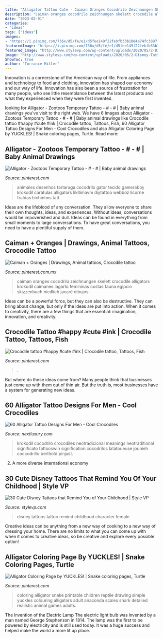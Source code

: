 ```yaml
---
title: "Alligator Tattoo Cute - Caiman Oranges Cocodrilo Zeichnungen Skelett Crocodile Alligators Krokodil Caimanes Lagarto Femininas Costas Fauna Egipcio Skizzenbuch Niedlich Jacaré Dibujos"
description: "Caiman oranges cocodrilo zeichnungen skelett crocodile alligators krokodil caimanes lagarto femininas costas fauna egipcio skizzenbuch niedlich jacaré dibujos"
date: "2023-02-01"
categories:
- "ideas"
tags: ["ideas"]
images:
- "https://i.pinimg.com/736x/d5/fe/e1/d5fee149f22febfb33b1b84a74fc3097.jpg"
featuredImage: "https://i.pinimg.com/736x/d5/fe/e1/d5fee149f22febfb33b1b84a74fc3097.jpg"
featured_image: "http://www.stylevp.com/wp-content/uploads/2020/05/2-Disney-Tattoos.jpg"
image: "http://www.stylevp.com/wp-content/uploads/2020/05/2-Disney-Tattoos.jpg"
ShowToc: true
author: "Torrance Miller"
---
```



Innovation is a cornerstone of the American way of life. From appliances and technology to food and clothing, innovation has shaped our economy and our way of life. Innovation has also been a source of frustration for many people, who see little resemblance between the latest products and what they experienced when they were first invented.

	

		
looking for Alligator - Zootoos Temporary Tattoo - # - # | Baby animal drawings you've visit to the right web. We have 6 Images about Alligator - Zootoos Temporary Tattoo - # - # | Baby animal drawings like Crocodile tattoo #happy #cute #ink | Crocodile tattoo, Tattoos, Fish, 60 Alligator Tattoo Designs For Men - Cool Crocodiles and also Alligator Coloring Page by YUCKLES! | Snake coloring pages, Turtle. Read more:
		
    
## Alligator - Zootoos Temporary Tattoo - # - # | Baby Animal Drawings

<img loading=lazy src="https://i.pinimg.com/originals/b1/5f/ae/b15faeb805bd062f09297fa16b679f57.jpg" onerror="this.onerror=null;this.src='https://tse1.mm.bing.net/th?id=OIP.B2eH6WU2qVB7m5olgXAleQAAAA&amp;pid=15.1';" alt="Alligator - Zootoos Temporary Tattoo - # - # | Baby animal drawings">

_Source: pinterest.com_

>animales desenhos tartaruga cocodrilo gator tecido gameraboy krokodil caratulas alligators likitimavm diytattoo webboz licorne fraldas bichinhos tatt. 

	

Ideas are the lifeblood of any conversation. They allow everyone to share their own thoughts, ideas, and experiences. Without ideas, conversations would be impoverished and dull. Ideas can be found in everything from small moments to large conversations. To have great conversations, you need to have a plentiful supply of them.

    
## Caiman + Oranges | Drawings, Animal Tattoos, Crocodile Tattoo

<img loading=lazy src="https://i.pinimg.com/736x/d5/fe/e1/d5fee149f22febfb33b1b84a74fc3097.jpg" onerror="this.onerror=null;this.src='https://tse2.mm.bing.net/th?id=OIP.XkCsLqHDPF7gfTVu-FeZ9QHaJ3&amp;pid=15.1';" alt="Caiman + Oranges | Drawings, Animal tattoos, Crocodile tattoo">

_Source: pinterest.com.mx_

>caiman oranges cocodrilo zeichnungen skelett crocodile alligators krokodil caimanes lagarto femininas costas fauna egipcio skizzenbuch niedlich jacaré dibujos. 

	

Ideas can be a powerful force, but they can also be destructive. They can bring about change, but only if the ideas are put into action. When it comes to creativity, there are a few things that are essential: imagination, innovation, and creativity.

    
## Crocodile Tattoo #happy #cute #ink | Crocodile Tattoo, Tattoos, Fish

<img loading=lazy src="https://i.pinimg.com/originals/23/31/5f/23315f16d2eeb57b165b75d6a05bbbd7.jpg" onerror="this.onerror=null;this.src='https://tse3.mm.bing.net/th?id=OIP.9RDseT6WoOmw-LX4_B2XIAHaPO&amp;pid=15.1';" alt="Crocodile tattoo #happy #cute #ink | Crocodile tattoo, Tattoos, Fish">

_Source: pinterest.com_

>. 

	

But where do these ideas come from? Many people think that businesses just come up with them out of thin air. But the truth is, most businesses have a system for generating new ideas.

    
## 60 Alligator Tattoo Designs For Men - Cool Crocodiles

<img loading=lazy src="https://nextluxury.com/wp-content/uploads/alligator-with-rope-tattoo-males-arms.jpg" onerror="this.onerror=null;this.src='https://tse3.mm.bing.net/th?id=OIP.Nx8ce8bdahWKlBQwxlnw1wHaHa&amp;pid=15.1';" alt="60 Alligator Tattoo Designs For Men - Cool Crocodiles">

_Source: nextluxury.com_

>krokodil cocodrilo crocodiles neotradicional meanings neotraditional significato tattooswin signification cocodrilos latatoueuse jounieh coccodrillo berthold pinjust. 

	

2. A more diverse international economy 

    
## 30 Cute Disney Tattoos That Remind You Of Your Childhood | Style VP

<img loading=lazy src="http://www.stylevp.com/wp-content/uploads/2020/05/2-Disney-Tattoos.jpg" onerror="this.onerror=null;this.src='https://tse1.mm.bing.net/th?id=OIP.C4cgEdBkuk5diChaznXBFwHaJQ&amp;pid=15.1';" alt="30 Cute Disney Tattoos that Remind You of Your Childhood | Style VP">

_Source: stylevp.com_

>disney tattoos tattoo remind childhood character female. 

	

Creative ideas can be anything from a new way of cooking to a new way of dressing your home. There are no limits to what you can come up with when it comes to creative ideas, so be creative and explore every possible option!

    
## Alligator Coloring Page By YUCKLES! | Snake Coloring Pages, Turtle

<img loading=lazy src="https://i.pinimg.com/736x/9a/40/30/9a403030282e1fbee566e8a957465066--kid-games-art-therapy.jpg" onerror="this.onerror=null;this.src='https://tse3.mm.bing.net/th?id=OIP.SekGWLedDMpJk71CmtHjeQHaI9&amp;pid=15.1';" alt="Alligator Coloring Page by YUCKLES! | Snake coloring pages, Turtle">

_Source: pinterest.com_

>coloring alligator snake printable children reptile drawing simple yuckles colouring alligators adult anaconda scales shark detailed realistic animal games adults. 

	

The Invention of the Electric Lamp
The electric light bulb was invented by a man named George Stephenson in 1814. The lamp was the first to be powered by electricity and is still used today. It was a huge success and helped make the world a more lit up place.

